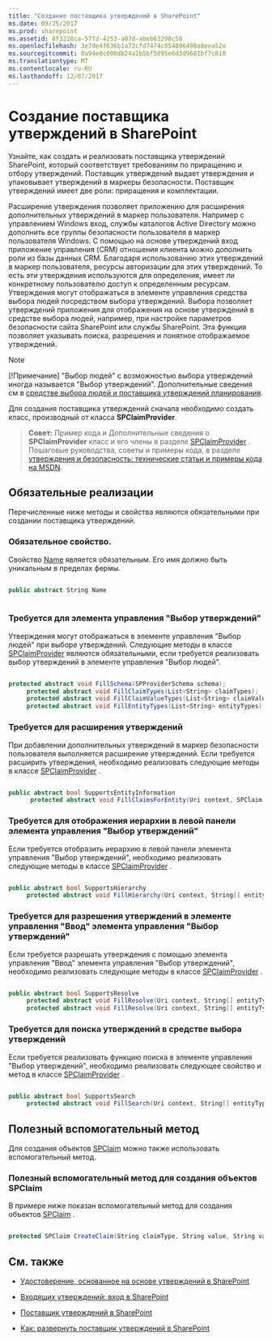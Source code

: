 ```yaml
---
title: "Создание поставщика утверждений в SharePoint"
ms.date: 09/25/2017
ms.prod: sharepoint
ms.assetid: 8f3228ca-57fd-4253-a07d-abeb63298c58
ms.openlocfilehash: 3e7de4f636b1a72cfd7474c054806498a0eea52e
ms.sourcegitcommit: 0a94e0c600db24a1b5bf5895e6d3d9681bf7c810
ms.translationtype: MT
ms.contentlocale: ru-RU
ms.lasthandoff: 12/07/2017
---
```

# <a name="create-a-claims-provider-in-sharepoint"></a>Создание поставщика утверждений в SharePoint

Узнайте, как создать и реализовать поставщика утверждений SharePoint, который соответствует требованиям по приращению и отбору утверждений.
Поставщик утверждений выдает утверждения и упаковывает утверждений в маркеры безопасности. Поставщик утверждений имеет две роли: приращения и комплектации.
  
    
    

Расширение утверждения позволяет приложению для расширения дополнительных утверждений в маркер пользователя. Например с управлением Windows вход, службы каталогов Active Directory можно дополнить все группы безопасности пользователя в маркер пользователя Windows. С помощью на основе утверждений вход приложение управления (CRM) отношения клиента можно дополнить роли из базы данных CRM. Благодаря использованию этих утверждений в маркер пользователя, ресурсы авторизации для этих утверждений. То есть эти утверждения используются для определения, имеет ли конкретному пользователю доступ к определенным ресурсам. Утверждения могут отображаться в элементе управления средства выбора людей посредством выбора утверждений. Выбора позволяет утверждений приложения для отображения на основе утверждений в средстве выбора людей, например, при настройке параметров безопасности сайта SharePoint или службы SharePoint. Эта функция позволяет указывать поиска, разрешения и понятное отображаемое утверждений.
  
> [!NOTE]
> [!Примечание] "Выбор людей" с возможностью выбора утверждений иногда называется "Выбор утверждений". Дополнительные сведения см в  [средстве выбора людей и поставщика утверждений планирования](http://technet.microsoft.com/en-us/library/gg602063.aspx). 
  
    
    

Для создания поставщика утверждений сначала необходимо создать класс, производный от класса **SPClaimProvider**.
> **Совет:** Пример кода и Дополнительные сведения о **SPClaimProvider** класс и его члены в разделе [SPClaimProvider](https://msdn.microsoft.com/library/Microsoft.SharePoint.Administration.Claims.SPClaimProvider.aspx) . Пошаговые руководства, советы и примеры кода, в разделе [утверждения и безопасность: технические статьи и примеры кода на MSDN](http://msdn.microsoft.com/library/f773fd4a-53ec-4656-bd08-e6c435e6f103%28Office.15%29.aspx). 
  
    
    


## <a name="required-implementations"></a>Обязательные реализации
<a name="SP15_HowToCreateClaimsProvider_ReqImplementations"> </a>

Перечисленные ниже методы и свойства являются обязательными при создании поставщика утверждений.
  
    
    

### <a name="required"></a>Обязательное свойство.

Свойство  [Name](https://msdn.microsoft.com/library/Microsoft.SharePoint.Administration.Claims.SPClaimProvider.Name.aspx) является обязательным. Его имя должно быть уникальным в пределах фермы.
  
    
    

```cs

public abstract String Name
      
```


### <a name="required-for-claims-picker"></a>Требуется для элемента управления "Выбор утверждений"

Утверждения могут отображаться в элементе управления "Выбор людей" при выборе утверждений. Следующие методы в классе  [SPClaimProvider](https://msdn.microsoft.com/library/Microsoft.SharePoint.Administration.Claims.SPClaimProvider.aspx) являются обязательными, если требуется реализовать выбор утверждений в элементе управления "Выбор людей".
  
    
    

```cs

protected abstract void FillSchema(SPProviderSchema schema);
     protected abstract void FillClaimTypes(List<String> claimTypes);
     protected abstract void FillClaimValueTypes(List<String> claimValueTypes);
     protected abstract void FillEntityTypes(List<String> entityTypes);

```


### <a name="required-for-claims-augmentation"></a>Требуется для расширения утверждений

При добавлении дополнительных утверждений в маркер безопасности пользователя выполняется расширение утверждений. Если требуется расширить утверждения, необходимо реализовать следующие методы в классе  [SPClaimProvider](https://msdn.microsoft.com/library/Microsoft.SharePoint.Administration.Claims.SPClaimProvider.aspx) .
  
    
    

```cs

public abstract bool SupportsEntityInformation
      protected abstract void FillClaimsForEntity(Uri context, SPClaim entity, List<SPClaim> claims);

```


### <a name="required-for-displaying-hierarchy-on-the-left-pane-of-the-claims-picker"></a>Требуется для отображения иерархии в левой панели элемента управления "Выбор утверждений"

Если требуется отобразить иерархию в левой панели элемента управления "Выбор утверждений", необходимо реализовать следующие методы в классе  [SPClaimProvider](https://msdn.microsoft.com/library/Microsoft.SharePoint.Administration.Claims.SPClaimProvider.aspx) .
  
    
    

```cs

public abstract bool SupportsHierarchy
     protected abstract void FillHierarchy(Uri context, String[] entityTypes, String hierarchyNodeID, int numberOfLevels, bool includeEntityData, SPProviderHierarchyTree hierarchy);

```


### <a name="required-for-resolving-claims-in-the-type-in-control-of-the-claims-picker"></a>Требуется для разрешения утверждений в элементе управления "Ввод" элемента управления "Выбор утверждений"

Если требуется разрешать утверждения с помощью элемента управления "Ввод" элемента управления "Выбор утверждений", необходимо реализовать следующие методы в классе  [SPClaimProvider](https://msdn.microsoft.com/library/Microsoft.SharePoint.Administration.Claims.SPClaimProvider.aspx) .
  
    
    

```cs

public abstract bool SupportsResolve
     protected abstract void FillResolve(Uri context, String[] entityTypes, String resolveInput, List<PickerEntity> resolved);
     protected abstract void FillResolve(Uri context, String[] entityTypes, SPClaim resolveInput, List<PickerEntity> resolved);

```


### <a name="required-for-searching-for-claims-in-the-claims-picker"></a>Требуется для поиска утверждений в средстве выбора утверждений

Если требуется реализовать функцию поиска в элементе управления "Выбор утверждений", необходимо реализовать следующее свойство и метод в классе  [SPClaimProvider](https://msdn.microsoft.com/library/Microsoft.SharePoint.Administration.Claims.SPClaimProvider.aspx) .
  
    
    

```cs

public abstract bool SupportsSearch
     protected abstract void FillSearch(Uri context, String[] entityTypes, String searchPattern, String hierarchyNodeID, int maxCount, SPProviderHierarchyTree searchTree);

```


## <a name="useful-helper-method"></a>Полезный вспомогательный метод
<a name="SP15_HowToCreateClaimsProvider_UsefulHelperMethod"> </a>

Для создания объектов  [SPClaim](https://msdn.microsoft.com/library/Microsoft.SharePoint.Administration.Claims.SPClaim.aspx) можно также использовать вспомогательный метод.
  
    
    

### <a name="useful-helper-method-for-creating-spclaim-objects"></a>Полезный вспомогательный метод для создания объектов SPClaim

В примере ниже показан вспомогательный метод для создания объектов  [SPClaim](https://msdn.microsoft.com/library/Microsoft.SharePoint.Administration.Claims.SPClaim.aspx) .
  
    
    

```cs

protected SPClaim CreateClaim(String claimType, String value, String valueType)
```


## <a name="see-also"></a>См. также
<a name="SP15_HowToCreateClaimsProvider_AdditionalResources"> </a>


-  [Удостоверение, основанное на основе утверждений в SharePoint](claims-based-identity-in-sharepoint.md)
    
  
-  [Входящих утверждений: вход в SharePoint](incoming-claims-signing-into-sharepoint.md)
    
  
-  [Поставщик утверждений в SharePoint](claims-provider-in-sharepoint.md)
    
  
-  [Как: развернуть поставщик утверждений в SharePoint](how-to-deploy-a-claims-provider-in-sharepoint.md)
    
  

